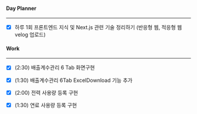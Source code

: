 
#### Day Planner
---
- [x] 하루 1회 프론트엔드 지식 및 Next.js 관련 기술 정리하기 (반응형 웹, 적응형 웹 velog 업로드)


#### Work
---
- [x] (2:30) 배출계수관리 6 Tab 화면구현
- [x] (1:30) 배출계수관리 6Tab ExcelDownload 기능 추가
- [x] (2:00) 전력 사용량 등록 구현
- [x] (1:30) 연료 사용량 등록 구현

